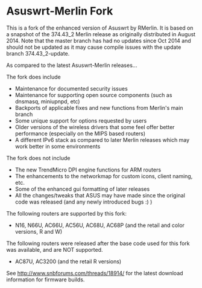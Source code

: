 Asuswrt-Merlin Fork
===================

This is a fork of the enhanced version of Asuswrt by RMerlin.  It is based on a snapshot of the 374.43_2 Merlin release 
as originally distributed in August 2014. Note that the master branch has had no updates since Oct 2014 and should not be
updated as it may cause compile issues with the update branch 374.43_2-update.

As compared to the latest Asuswrt-Merlin releases...

The fork does include

- Maintenance for documented security issues
- Maintenance for supporting open source components (such as dnsmasq, miniupnpd, etc)
- Backports of applicable fixes and new functions from Merlin's main branch
- Some unique support for options requested by users
- Older versions of the wireless drivers that some feel offer better performance (especially on the MIPS based routers)
- A different IPv6 stack as compared to later Merlin releases which may work better in some environments

The fork does not include

- The new TrendMicro DPI engine functions for ARM routers
- The enhancements to the networkmap for custom icons, client naming, etc.
- Some of the enhanced gui formatting of later releases
- All the changes/tweaks that ASUS may have made since the original code was released (and any newly introduced bugs :) )

 
The following routers are supported by this fork:

- N16, N66U, AC66U, AC56U, AC68U, AC68P (and the retail and color versions, R and W)


The following routers were released after the base code used for this fork was available, and are NOT supported.

- AC87U, AC3200 (and the retail R versions)

See http://www.snbforums.com/threads/18914/ for the latest download information for firmware builds.
